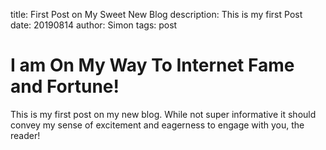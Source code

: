 title: First Post on My Sweet New Blog
description: This is my first Post
date: 20190814
author: Simon
tags: post

# I am On My Way To Internet Fame and Fortune!

This is my first post on my new blog. While not super informative it
should convey my sense of excitement and eagerness to engage with you,
the reader!
